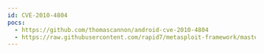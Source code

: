 ```yaml
---
id: CVE-2010-4804
pocs:
  - https://github.com/thomascannon/android-cve-2010-4804
  - https://raw.githubusercontent.com/rapid7/metasploit-framework/master/modules/auxiliary/gather/android_htmlfileprovider.rb
---
```

